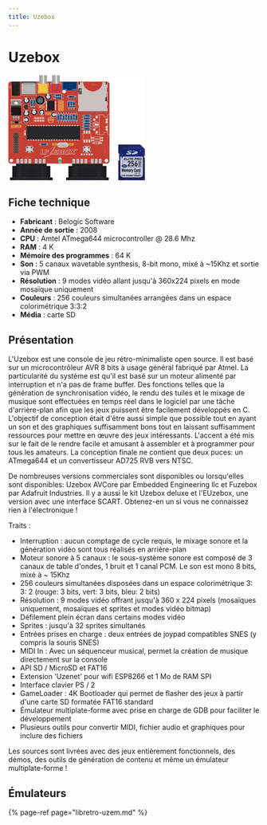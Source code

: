 ```yaml
---
title: Uzebox
---
```


# Uzebox

![](./uzebox/image%20%28213%29.png)

## Fiche technique

* **Fabricant** : Belogic Software
* **Année de sortie** : 2008
* **CPU** : Amtel ATmega644 microcontroller @ 28.6 Mhz
* **RAM** : 4 K
* **Mémoire des programmes** : 64 K
* **Son** : 5 canaux wavetable synthesis, 8-bit mono, mixé à ~15Khz et sortie via PWM
* **Résolution** : 9 modes vidéo allant jusqu'à 360x224 pixels en mode mosaïque uniquement
* **Couleurs** : 256 couleurs simultanées arrangées dans un espace colorimétrique 3:3:2
* **Média** : carte SD

## Présentation 

L'Uzebox est une console de jeu rétro-minimaliste open source. Il est basé sur un microcontrôleur AVR 8 bits à usage général fabriqué par Atmel. La particularité du système est qu'il est basé sur un moteur alimenté par interruption et n'a pas de frame buffer. Des fonctions telles que la génération de synchronisation vidéo, le rendu des tuiles et le mixage de musique sont effectuées en temps réel dans le logiciel par une tâche d'arrière-plan afin que les jeux puissent être facilement développés en C.  
L'objectif de conception était d'être aussi simple que possible tout en ayant un son et des graphiques suffisamment bons tout en laissant suffisamment ressources pour mettre en œuvre des jeux intéressants. L'accent a été mis sur le fait de le rendre facile et amusant à assembler et à programmer pour tous les amateurs. La conception finale ne contient que deux puces: un ATmega644 et un convertisseur AD725 RVB vers NTSC.

De nombreuses versions commerciales sont disponibles ou lorsqu'elles sont disponibles: Uzebox AVCore par Embedded Engineering llc et Fuzebox par Adafruit Industries. Il y a aussi le kit Uzebox deluxe et l'EUzebox, une version avec une interface SCART. Obtenez-en un si vous ne connaissez rien à l'électronique !

Traits :

* Interruption : aucun comptage de cycle requis, le mixage sonore et la génération vidéo sont tous réalisés en arrière-plan
* Moteur sonore à 5 canaux : le sous-système sonore est composé de 3 canaux de table d'ondes, 1 bruit et 1 canal PCM. Le son est mono 8 bits, mixé à ~ 15Khz
* 256 couleurs simultanées disposées dans un espace colorimétrique 3: 3: 2 \(rouge: 3 bits, vert: 3 bits, bleu: 2 bits\)
* Résolution : 9 modes vidéo offrant jusqu'à 360 x 224 pixels \(mosaïques uniquement, mosaïques et sprites et modes vidéo bitmap\)
* Défilement plein écran dans certains modes vidéo
* Sprites : jusqu'à 32 sprites simultanés
* Entrées prises en charge : deux entrées de joypad compatibles SNES \(y compris la souris SNES\)
* MIDI In : Avec un séquenceur musical, permet la création de musique directement sur la console
* API SD / MicroSD et FAT16
* Extension 'Uzenet' pour wifi ESP8266 et 1 Mo de RAM SPI
* Interface clavier PS / 2
* GameLoader : 4K Bootloader qui permet de flasher des jeux à partir d'une carte SD formatée FAT16 standard
* Émulateur multiplate-forme avec prise en charge de GDB pour faciliter le développement
* Plusieurs outils pour convertir MIDI, fichier audio et graphiques pour inclure des fichiers

Les sources sont livrées avec des jeux entièrement fonctionnels, des démos, des outils de génération de contenu et même un émulateur multiplate-forme !

## Émulateurs

{% page-ref page="libretro-uzem.md" %}

